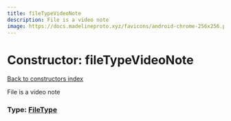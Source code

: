 ```yaml
---
title: fileTypeVideoNote
description: File is a video note
image: https://docs.madelineproto.xyz/favicons/android-chrome-256x256.png
---
```

# Constructor: fileTypeVideoNote  
[Back to constructors index](index.md)



File is a video note




### Type: [FileType](../types/FileType.md)



